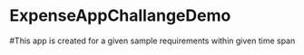 # ExpenseAppChallangeDemo

#This app is created for a given sample requirements within given time span
